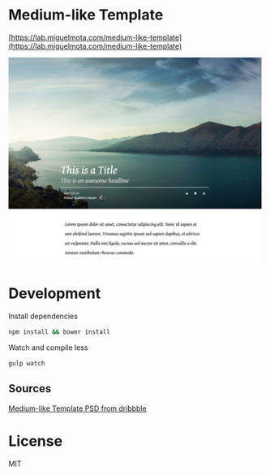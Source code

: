 # Medium-like Template

[https://lab.miguelmota.com/medium-like-template](https://lab.miguelmota.com/medium-like-template)

<img src="./screenshot.png" width="500">

# Development

Install dependencies

```bash
npm install && bower install
```

Watch and compile less

```bash
gulp watch
```

## Sources

[Medium-like Template PSD from dribbble](https://dribbble.com/shots/1686329--FREEBIE-Medium-like-Template-PSD)

# License

MIT

